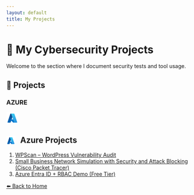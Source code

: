 ```yaml
---
layout: default
title: My Projects
---
```


# 💼 My Cybersecurity Projects

Welcome to the section where I document security tests and tool usage.

## 🔧 Projects

### AZURE <p>
  <img src="./icons/icons8-azure-48.png" width="32" style="vertical-align: middle;" />
  </p>

<h2>
<img src="/icons/icons8-azure-48.png" width="24" style="vertical-align: middle; margin-right: 8px;" />
Azure Projects
</h2>



1. [ WPScan – WordPress Vulnerability Audit](projects/wpscan.html)
2. [ Small Business Network Simulation with Security and Attack Blocking (Cisco Packet Tracer)](projects/CiscoPacketTracer.html)
3. [ Azure Entra ID + RBAC Demo (Free Tier)](projects/AzureEntraID+RBACDemo.html)


[⬅️ Back to Home](index.html)
